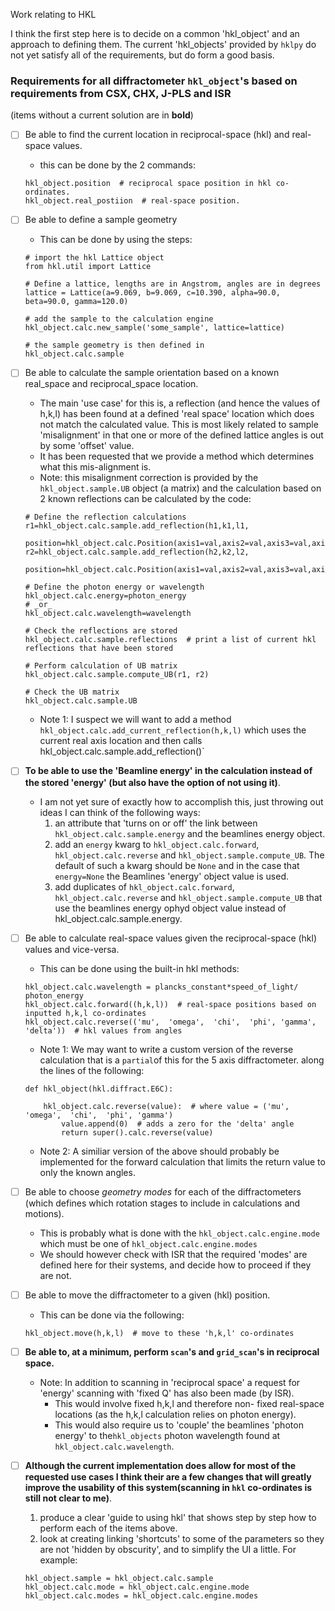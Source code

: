 Work relating to HKL

I think the first step here is to decide on a common 'hkl_object' and an approach to defining them. The current 'hkl_objects' provided by `hklpy` do not yet satisfy all of the requirements, but do form a good basis.

### Requirements for all diffractometer `hkl_object`'s based on requirements from CSX, CHX, J-PLS and ISR
(items without a current solution are in **bold**)
- [ ] Be able to find the current location in reciprocal-space (hkl) and real-space values.
    - this can be done by the 2 commands:
    ```
    hkl_object.position  # reciprocal space position in hkl co-ordinates.
    hkl_object.real_postiion  # real-space position.
    ```
- [ ] Be able to define a sample geometry
    - This can be done by using the steps:
    ```
    # import the hkl Lattice object
    from hkl.util import Lattice

    # Define a lattice, lengths are in Angstrom, angles are in degrees
    lattice = Lattice(a=9.069, b=9.069, c=10.390, alpha=90.0, beta=90.0, gamma=120.0)

    # add the sample to the calculation engine
    hkl_object.calc.new_sample('some_sample', lattice=lattice)
    
    # the sample geometry is then defined in
    hkl_object.calc.sample
    ```
- [ ] Be able to calculate the sample orientation based on a known real_space and reciprocal_space location.
    - The main 'use case' for this is, a reflection (and hence the values of h,k,l) has been found at a defined 'real space' location which does not match the calculated value. This is most likely related to sample 'misalignment' in that one or more of the defined lattice angles is out by some 'offset' value.
    - It has been requested that we provide a method which determines what this mis-alignment is.
    - Note: this misalignment correction is provided by the `hkl_object.sample.UB` object (a matrix) and the calculation based on 2 known reflections can be calculated by the code:
    ```
    # Define the reflection calculations
    r1=hkl_object.calc.sample.add_reflection(h1,k1,l1,
        position=hkl_object.calc.Position(axis1=val,axis2=val,axis3=val,axis4=val,axis5=val,axis6=val))
    r2=hkl_object.calc.sample.add_reflection(h2,k2,l2,
        position=hkl_object.calc.Position(axis1=val,axis2=val,axis3=val,axis4=val,axis5=val,axis6=val))
        
    # Define the photon energy or wavelength
    hkl_object.calc.energy=photon_energy 
    # _or_
    hkl_object.calc.wavelength=wavelength
    
    # Check the reflections are stored
    hkl_object.calc.sample.reflections  # print a list of current hkl reflections that have been stored
    
    # Perform calculation of UB matrix
    hkl_object.calc.sample.compute_UB(r1, r2)
    
    # Check the UB matrix
    hkl_object.calc.sample.UB
    ```
    
    - Note 1: I suspect we will want to add a method `hkl_object.calc.add_current_reflection(h,k,l)` which uses the current real axis location and then calls hkl_object.calc.sample.add_reflection()`

- [ ] **To be able to use the 'Beamline energy' in the calculation instead of the stored 'energy' (but also have the option of not using it)**.
    - I am not yet sure of exactly how to accomplish this, just throwing out ideas I can think of the following ways:
        1. an attribute that 'turns on or off' the link between `hkl_object.calc.sample.energy` and the beamlines energy object.
        2. add an `energy` kwarg to `hkl_object.calc.forward`, `hkl_object.calc.reverse` and `hkl_object.sample.compute_UB`. The default of such a kwarg should be `None` and in the case that `energy=None` the Beamlines 'energy' object value is used.
        3. add duplicates of `hkl_object.calc.forward`, `hkl_object.calc.reverse` and `hkl_object.sample.compute_UB` that use the beamlines energy ophyd object value instead of hkl_object.calc.sample.energy.
- [ ] Be able to calculate real-space values given the reciprocal-space (hkl) values and vice-versa.
    - This can be done using the built-in hkl methods:
    ```
    hkl_object.calc.wavelength = plancks_constant*speed_of_light/ photon_energy
    hkl_object.calc.forward((h,k,l))  # real-space positions based on inputted h,k,l co-ordinates
    hkl_object.calc.reverse(('mu',  'omega',  'chi',  'phi', 'gamma', 'delta'))  # hkl values from angles
    ```
    - Note 1: We may want to write a custom version of the reverse calculation that is a `partial`of this for the 5 axis diffractometer. along the lines of the following:
    ```
    def hkl_object(hkl.diffract.E6C):

        hkl_object.calc.reverse(value):  # where value = ('mu',  'omega',  'chi',  'phi', 'gamma')
            value.append(0)  # adds a zero for the 'delta' angle
            return super().calc.reverse(value)
    ```
    - Note 2: A similiar version of the above should probably be implemented for the forward calculation that limits the return value to only the known angles.

- [ ] Be able to choose _geometry modes_ for each of the diffractometers (which defines which rotation stages to include in calculations and motions).
    - This is probably what is done with the `hkl_object.calc.engine.mode` which must be one of `hkl_object.calc.engine.modes`
    - We should however check with ISR that the required 'modes' are defined here for their systems, and decide how to proceed if they are not.
- [ ] Be able to move the diffractometer to a given (hkl) position.
    - This can be done via the following:
    ```
    hkl_object.move(h,k,l)  # move to these 'h,k,l' co-ordinates
    ```
- [ ] **Be able to, at a minimum, perform `scan`'s and `grid_scan`'s  in reciprocal space.**
    - Note: In addition to scanning in 'reciprocal space' a request for 'energy' scanning with 'fixed Q' has also been made (by ISR).
         - This would involve fixed h,k,l and therefore non- fixed real-space locations (as the h,k,l calculation relies on photon energy).
        - This would also require us to 'couple' the beamlines 'photon energy' to the`hkl_objects` photon wavelength found at `hkl_object.calc.wavelength`.
        
- [ ] **Although the current implementation does allow for most of the requested use cases I think their are a few changes that will greatly improve the usability of this system(scanning in `hkl` co-ordinates is still not clear to me)**.
    1. produce a clear 'guide to using hkl' that shows step by step how to perform each of the items above.
    2. look at creating linking 'shortcuts' to some of the parameters so they are not 'hidden by obscurity', and to simplify the UI a little. For example:
    ```
    hkl_object.sample = hkl_object.calc.sample
    hkl_object.calc.mode = hkl_object.calc.engine.mode
    hkl_object.calc.modes = hkl_object.calc.engine.modes
    ```

